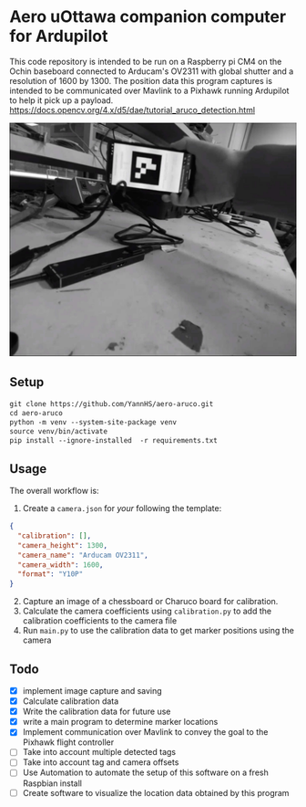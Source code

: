 # Aero uOttawa companion computer for Ardupilot
This code repository is intended to be run on a Raspberry pi CM4 on the Ochin baseboard connected to Arducam's OV2311 with global shutter and a resolution of 1600 by 1300. The position data this program captures is intended to be communicated over Mavlink to a Pixhawk running Ardupilot to help it pick up a payload.
https://docs.opencv.org/4.x/d5/dae/tutorial_aruco_detection.html

![image](/images/cam.jpg)

## Setup
```commandline
git clone https://github.com/YannHS/aero-aruco.git
cd aero-aruco
python -m venv --system-site-package venv
source venv/bin/activate
pip install --ignore-installed  -r requirements.txt
```

## Usage
The overall workflow is:
1. Create a `camera.json` for *your* following the template:
```json
{
  "calibration": [],
  "camera_height": 1300,
  "camera_name": "Arducam OV2311",
  "camera_width": 1600,
  "format": "Y10P" 
}
```
2. Capture an image of a chessboard or Charuco board for calibration.
3. Calculate the camera coefficients using `calibration.py` to add the calibration coefficients
to the camera file
4. Run `main.py` to use the calibration data to get marker positions using the camera


## Todo
- [x] implement image capture and saving
- [x] Calculate calibration data
- [x] Write the calibration data for future use
- [X] write a main program to determine marker locations
- [X] Implement communication over Mavlink to convey the goal to the Pixhawk flight controller
- [ ] Take into account multiple detected tags
- [ ] Take into account tag and camera offsets
- [ ] Use Automation to automate the setup of this software on a fresh Raspbian install
- [ ] Create software to visualize the location data obtained by this program